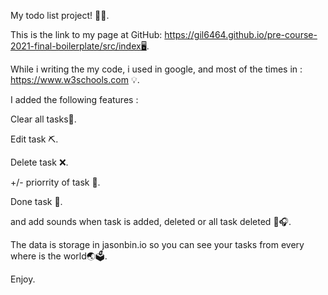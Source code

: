 My todo list project! 📜🥳.

This is the link to my page at GitHub: https://gil6464.github.io/pre-course-2021-final-boilerplate/src/index🖥️.

While i writing the my code, i used in google, and most of the times in : https://www.w3schools.com 💡.

I added the following  features : 

Clear all tasks📂.

Edit task ⛏️.

Delete task ❌.

+/- priorrity of task 🧮.

Done task 🎊.

and add sounds when task is added, deleted or all task deleted 🎷🎧.

The data is storage in jasonbin.io so you can see your tasks from every where is the world🌏🗳️.

Enjoy.